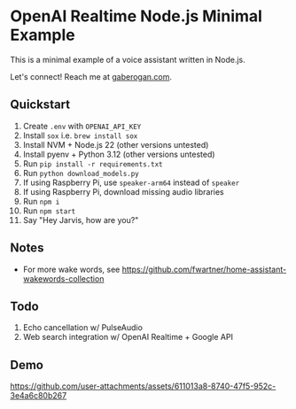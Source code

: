 # OpenAI Realtime Node.js Minimal Example

This is a minimal example of a voice assistant written in Node.js.

Let's connect! Reach me at [gaberogan.com](https://gaberogan.com).

## Quickstart

1. Create `.env` with `OPENAI_API_KEY`
2. Install `sox` i.e. `brew install sox`
3. Install NVM + Node.js 22 (other versions untested)
4. Install pyenv + Python 3.12 (other versions untested)
5. Run `pip install -r requirements.txt`
6. Run `python download_models.py`
7. If using Raspberry Pi, use `speaker-arm64` instead of `speaker`
8. If using Raspberry Pi, download missing audio libraries
9. Run `npm i`
10. Run `npm start`
11. Say "Hey Jarvis, how are you?"

## Notes

- For more wake words, see https://github.com/fwartner/home-assistant-wakewords-collection

## Todo

1. Echo cancellation w/ PulseAudio
2. Web search integration w/ OpenAI Realtime + Google API

## Demo

https://github.com/user-attachments/assets/611013a8-8740-47f5-952c-3e4a6c80b267
